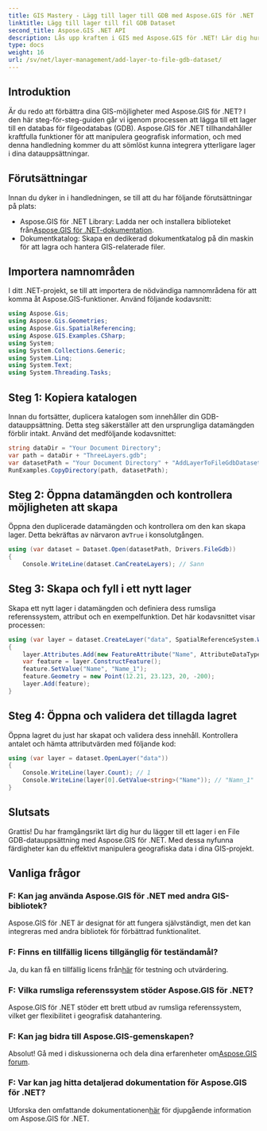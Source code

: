 ```yaml
---
title: GIS Mastery - Lägg till lager till GDB med Aspose.GIS för .NET
linktitle: Lägg till lager till fil GDB Dataset
second_title: Aspose.GIS .NET API
description: Lås upp kraften i GIS med Aspose.GIS för .NET! Lär dig hur du lägger till lager i File GDB-datauppsättningar i denna steg-för-steg-handledning. #geografisk data #Aspose #GIS
type: docs
weight: 16
url: /sv/net/layer-management/add-layer-to-file-gdb-dataset/
---
```

## Introduktion
Är du redo att förbättra dina GIS-möjligheter med Aspose.GIS för .NET? I den här steg-för-steg-guiden går vi igenom processen att lägga till ett lager till en databas för filgeodatabas (GDB). Aspose.GIS för .NET tillhandahåller kraftfulla funktioner för att manipulera geografisk information, och med denna handledning kommer du att sömlöst kunna integrera ytterligare lager i dina datauppsättningar.
## Förutsättningar
Innan du dyker in i handledningen, se till att du har följande förutsättningar på plats:
-  Aspose.GIS för .NET Library: Ladda ner och installera biblioteket från[Aspose.GIS för .NET-dokumentation](https://reference.aspose.com/gis/net/).
- Dokumentkatalog: Skapa en dedikerad dokumentkatalog på din maskin för att lagra och hantera GIS-relaterade filer.
## Importera namnområden
I ditt .NET-projekt, se till att importera de nödvändiga namnområdena för att komma åt Aspose.GIS-funktioner. Använd följande kodavsnitt:
```csharp
using Aspose.Gis;
using Aspose.Gis.Geometries;
using Aspose.Gis.SpatialReferencing;
using Aspose.GIS.Examples.CSharp;
using System;
using System.Collections.Generic;
using System.Linq;
using System.Text;
using System.Threading.Tasks;
```
## Steg 1: Kopiera katalogen
Innan du fortsätter, duplicera katalogen som innehåller din GDB-datauppsättning. Detta steg säkerställer att den ursprungliga datamängden förblir intakt. Använd det medföljande kodavsnittet:
```csharp
string dataDir = "Your Document Directory";
var path = dataDir + "ThreeLayers.gdb";
var datasetPath = "Your Document Directory" + "AddLayerToFileGdbDataset_out.gdb";
RunExamples.CopyDirectory(path, datasetPath);
```
## Steg 2: Öppna datamängden och kontrollera möjligheten att skapa
 Öppna den duplicerade datamängden och kontrollera om den kan skapa lager. Detta bekräftas av närvaron av`True` i konsolutgången.
```csharp
using (var dataset = Dataset.Open(datasetPath, Drivers.FileGdb))
{
    Console.WriteLine(dataset.CanCreateLayers); // Sann
```
## Steg 3: Skapa och fyll i ett nytt lager
Skapa ett nytt lager i datamängden och definiera dess rumsliga referenssystem, attribut och en exempelfunktion. Det här kodavsnittet visar processen:
```csharp
using (var layer = dataset.CreateLayer("data", SpatialReferenceSystem.Wgs84))
{
    layer.Attributes.Add(new FeatureAttribute("Name", AttributeDataType.String));
    var feature = layer.ConstructFeature();
    feature.SetValue("Name", "Name_1");
    feature.Geometry = new Point(12.21, 23.123, 20, -200);
    layer.Add(feature);
}
```
## Steg 4: Öppna och validera det tillagda lagret
Öppna lagret du just har skapat och validera dess innehåll. Kontrollera antalet och hämta attributvärden med följande kod:
```csharp
using (var layer = dataset.OpenLayer("data"))
{
    Console.WriteLine(layer.Count); // 1
    Console.WriteLine(layer[0].GetValue<string>("Name")); // "Namn_1"
}
```
## Slutsats
Grattis! Du har framgångsrikt lärt dig hur du lägger till ett lager i en File GDB-datauppsättning med Aspose.GIS för .NET. Med dessa nyfunna färdigheter kan du effektivt manipulera geografiska data i dina GIS-projekt.
## Vanliga frågor
### F: Kan jag använda Aspose.GIS för .NET med andra GIS-bibliotek?
Aspose.GIS för .NET är designat för att fungera självständigt, men det kan integreras med andra bibliotek för förbättrad funktionalitet.
### F: Finns en tillfällig licens tillgänglig för teständamål?
 Ja, du kan få en tillfällig licens från[här](https://purchase.aspose.com/temporary-license/) för testning och utvärdering.
### F: Vilka rumsliga referenssystem stöder Aspose.GIS för .NET?
Aspose.GIS för .NET stöder ett brett utbud av rumsliga referenssystem, vilket ger flexibilitet i geografisk datahantering.
### F: Kan jag bidra till Aspose.GIS-gemenskapen?
 Absolut! Gå med i diskussionerna och dela dina erfarenheter om[Aspose.GIS forum](https://forum.aspose.com/c/gis/33).
### F: Var kan jag hitta detaljerad dokumentation för Aspose.GIS för .NET?
 Utforska den omfattande dokumentationen[här](https://reference.aspose.com/gis/net/) för djupgående information om Aspose.GIS för .NET.